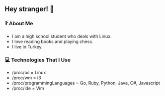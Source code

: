 <h2>Hey stranger! 👋</h2>

<h3>❓ About Me</h3>

* I am a high school student who deals with Linux.
* I love reading books and playing chess.
* I live in Turkey.

<h3>💻 Technologies That I Use</h3>

* /proc/os = Linux
* /proc/wm = i3
* /proc/programmingLanguages = Go, Ruby, Python, Java, C#, Javascript
* /proc/ide = Vim
